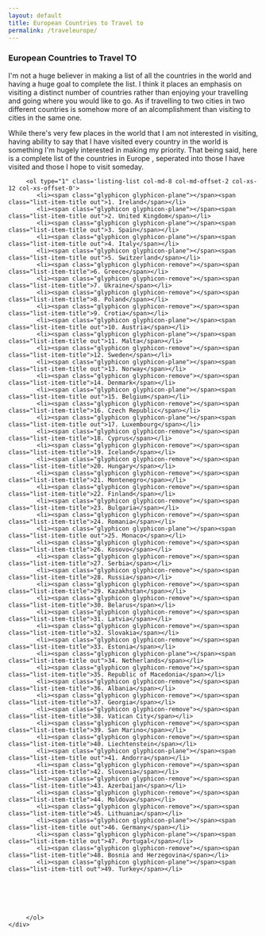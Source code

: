 ```yaml
---
layout: default
title: European Countries to Travel to
permalink: /traveleurope/
---
```

<div class="row individual-list">
	<div class="col-md-8 col-md-offset-2">
		<h3 class="list-heading">European Countries to Travel TO</h3>
		<p class="col-md-12">I'm not a huge believer in making a list of all the countries in the world and having a huge goal to complete the list. I think it places an emphasis on visiting a distinct number of countries rather than enjoying your travelling and going where you would like to go. As if travelling to two cities in two different countries is somehow more of an alcomplishment than visiting to cities in the same one.</p><p> While there's very few places in the world that I am not interested in visiting, having ability to say that I have visited every country in the world is something I'm hugely interested in making my priority. That being said, here is a complete list of the countries in Europe , seperated into those I have visited and those I hope to visit someday.</p>

		 <ol type="1" class='listing-list col-md-8 col-md-offset-2 col-xs-12 col-xs-offset-0'>
		 	<li><span class="glyphicon glyphicon-plane"></span><span class="list-item-title out">1. Ireland</span></li>
		 	<li><span class="glyphicon glyphicon-plane"></span><span class="list-item-title out">2. United Kingdom</span></li>
		 	<li><span class="glyphicon glyphicon-plane"></span><span class="list-item-title out">3. Spain</span></li>
		 	<li><span class="glyphicon glyphicon-plane"></span><span class="list-item-title out">4. Italy</span></li>
		 	<li><span class="glyphicon glyphicon-plane"></span><span class="list-item-title out">5. Switzerland</span></li>
		 	<li><span class="glyphicon glyphicon-remove"></span><span class="list-item-title">6. Greece</span></li>
		 	<li><span class="glyphicon glyphicon-remove"></span><span class="list-item-title">7. Ukraine</span></li>
		 	<li><span class="glyphicon glyphicon-remove"></span><span class="list-item-title">8. Poland</span></li>
		 	<li><span class="glyphicon glyphicon-remove"></span><span class="list-item-title">9. Crotia</span></li>
		 	<li><span class="glyphicon glyphicon-plane"></span><span class="list-item-title out">10. Austria</span></li>
		 	<li><span class="glyphicon glyphicon-plane"></span><span class="list-item-title out">11. Malta</span></li>
		 	<li><span class="glyphicon glyphicon-remove"></span><span class="list-item-title">12. Sweden</span></li>
		 	<li><span class="glyphicon glyphicon-plane"></span><span class="list-item-title out">13. Norway</span></li>
		 	<li><span class="glyphicon glyphicon-remove"></span><span class="list-item-title">14. Denmark</span></li>
		 	<li><span class="glyphicon glyphicon-plane"></span><span class="list-item-title out">15. Belgium</span></li>
		 	<li><span class="glyphicon glyphicon-remove"></span><span class="list-item-title">16. Czech Republic</span></li>
		 	<li><span class="glyphicon glyphicon-plane"></span><span class="list-item-title out">17. Luxembourg</span></li>
		 	<li><span class="glyphicon glyphicon-remove"></span><span class="list-item-title">18. Cyprus</span></li>
		 	<li><span class="glyphicon glyphicon-remove"></span><span class="list-item-title">19. Iceland</span></li>
		 	<li><span class="glyphicon glyphicon-remove"></span><span class="list-item-title">20. Hungary</span></li>
		 	<li><span class="glyphicon glyphicon-remove"></span><span class="list-item-title">21. Montenegro</span></li>
		 	<li><span class="glyphicon glyphicon-remove"></span><span class="list-item-title">22. Finland</span></li>
		 	<li><span class="glyphicon glyphicon-remove"></span><span class="list-item-title">23. Bulgaria</span></li>
		 	<li><span class="glyphicon glyphicon-remove"></span><span class="list-item-title">24. Romania</span></li>
		 	<li><span class="glyphicon glyphicon-plane"></span><span class="list-item-title out">25. Monaco</span></li>
		 	<li><span class="glyphicon glyphicon-remove"></span><span class="list-item-title">26. Kosovo</span></li>
		 	<li><span class="glyphicon glyphicon-remove"></span><span class="list-item-title">27. Serbia</span></li>
		 	<li><span class="glyphicon glyphicon-remove"></span><span class="list-item-title">28. Russia</span></li>
		 	<li><span class="glyphicon glyphicon-remove"></span><span class="list-item-title">29. Kazakhstan</span></li>
		 	<li><span class="glyphicon glyphicon-remove"></span><span class="list-item-title">30. Belarus</span></li>
		 	<li><span class="glyphicon glyphicon-remove"></span><span class="list-item-title">31. Latvia</span></li>
		 	<li><span class="glyphicon glyphicon-remove"></span><span class="list-item-title">32. Slovakia</span></li>
		 	<li><span class="glyphicon glyphicon-remove"></span><span class="list-item-title">33. Estonia</span></li>
		 	<li><span class="glyphicon glyphicon-plane"></span><span class="list-item-title out">34. Netherlands</span></li>
		 	<li><span class="glyphicon glyphicon-remove"></span><span class="list-item-title">35. Republic of Macedonia</span></li>
		 	<li><span class="glyphicon glyphicon-remove"></span><span class="list-item-title">36. Albania</span></li>
		 	<li><span class="glyphicon glyphicon-remove"></span><span class="list-item-title">37. Georgia</span></li>
		 	<li><span class="glyphicon glyphicon-remove"></span><span class="list-item-title">38. Vatican City</span></li>
		 	<li><span class="glyphicon glyphicon-remove"></span><span class="list-item-title">39. San Marino</span></li>
		 	<li><span class="glyphicon glyphicon-remove"></span><span class="list-item-title">40. Liechtenstein</span></li>
		 	<li><span class="glyphicon glyphicon-plane"></span><span class="list-item-title out">41. Andorra</span></li>
		 	<li><span class="glyphicon glyphicon-remove"></span><span class="list-item-title">42. Slovenia</span></li>
		 	<li><span class="glyphicon glyphicon-remove"></span><span class="list-item-title">43. Azerbaijan</span></li>
		 	<li><span class="glyphicon glyphicon-remove"></span><span class="list-item-title">44. Moldova</span></li>
		 	<li><span class="glyphicon glyphicon-remove"></span><span class="list-item-title">45. Lithuania</span></li>
		 	<li><span class="glyphicon glyphicon-plane"></span><span class="list-item-title out">46. Germany</span></li>
		 	<li><span class="glyphicon glyphicon-plane"></span><span class="list-item-title out">47. Portugal</span></li>
		 	<li><span class="glyphicon glyphicon-remove"></span><span class="list-item-title">48. Bosnia and Herzegovina</span></li>
		 	<li><span class="glyphicon glyphicon-plane"></span><span class="list-item-titl out">49. Turkey</span></li>


		 	



		 </ol>
	</div>
</div>